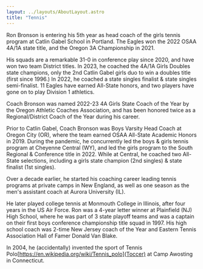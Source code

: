 ```yaml
---
layout: ../layouts/AboutLayout.astro
title: "Tennis"
---
```


Ron Bronson is entering his 5th year as head coach of the girls tennis program at Catlin Gabel School in Portland. The Eagles won the 2022 OSAA 4A/1A state title, and the Oregon 3A Championship in 2021. 

His squads are a remarkable 31-0 in conference play since 2020, and have won two team District titles. In 2023, he coached the 4A/1A Girls Doubles state champions, only the 2nd Catlin Gabel girls duo to win a doubles title (first since 1996.) In 2022, he coached a state singles finalist & state singles semi-finalist. 11 Eagles have earned All-State honors, and two players have gone on to play Division 1 athletics.

Coach Bronson was named 2022-23 4A Girls State Coach of the Year by the Oregon Athletic Coaches Association, and has been honored twice as a Regional/District Coach of the Year during his career.

Prior to Catlin Gabel, Coach Bronson was Boys Varsity Head Coach at Oregon City (OR), where the team earned OSAA All-State Academic Honors in 2019. During the pandemic, he concurrently led the boys & girls tennis program at Cheyenne Central (WY), and led the girls program to the South Regional & Conference title in 2022. While at Central, he coached two All-State selections, including a girls state champion (2nd singles) & state finalist (1st singles). 

Over a decade earlier, he started his coaching career leading tennis programs at private camps in New England, as well as one season as the men's assistant coach at Aurora University (IL). 

He later played college tennis at Monmouth College in Illinois, after four years in the US Air Force.  Ron was a 4-year letter winner at Plainfield (NJ) High School, where he was part of 3 state playoff teams and was a captain on their first boys conference championship title squad in 1997. His high school coach was 2-time New Jersey coach of the Year and Eastern Tennis Association Hall of Famer Donald Van Blake.

In 2004, he (accidentally) invented the sport of Tennis Polo[https://en.wikipedia.org/wiki/Tennis_polo](Toccer) at Camp Awosting in Connecticut. 